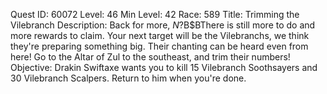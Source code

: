Quest ID: 60072
Level: 46
Min Level: 42
Race: 589
Title: Trimming the Vilebranch
Description: Back for more, $N?$B$BThere is still more to do and more rewards to claim. Your next target will be the Vilebranchs, we think they're preparing something big. Their chanting can be heard even from here! Go to the Altar of Zul to the southeast, and trim their numbers!
Objective: Drakin Swiftaxe wants you to kill 15 Vilebranch Soothsayers and 30 Vilebranch Scalpers. Return to him when you're done.
